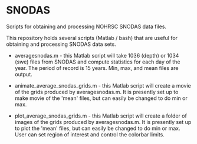 # SNODAS
Scripts for obtaining and processing NOHRSC SNODAS data files.

This repository holds several scripts (Matlab / bash) that are useful for obtaining and processing SNODAS data sets.

* averagesnodas.m - this Matlab script will take 1036 (depth) or 1034 (swe) files from SNODAS and compute statistics for each day of the year. The period of record is 15 years. Min, max, and mean files are output.

* animate_average_snodas_grids.m - this Matlab script will create a movie of the grids produced by averagesnodas.m. It is presently set up to make movie of the 'mean' files, but can easily be changed to do min or max.

* plot_average_snodas_grids.m - this Matlab script will create a folder of images of the grids produced by averagesnodas.m. It is presently set up to plot the 'mean' files, but can easily be changed to do min or max. User can set region of interest and control the colorbar limits.
